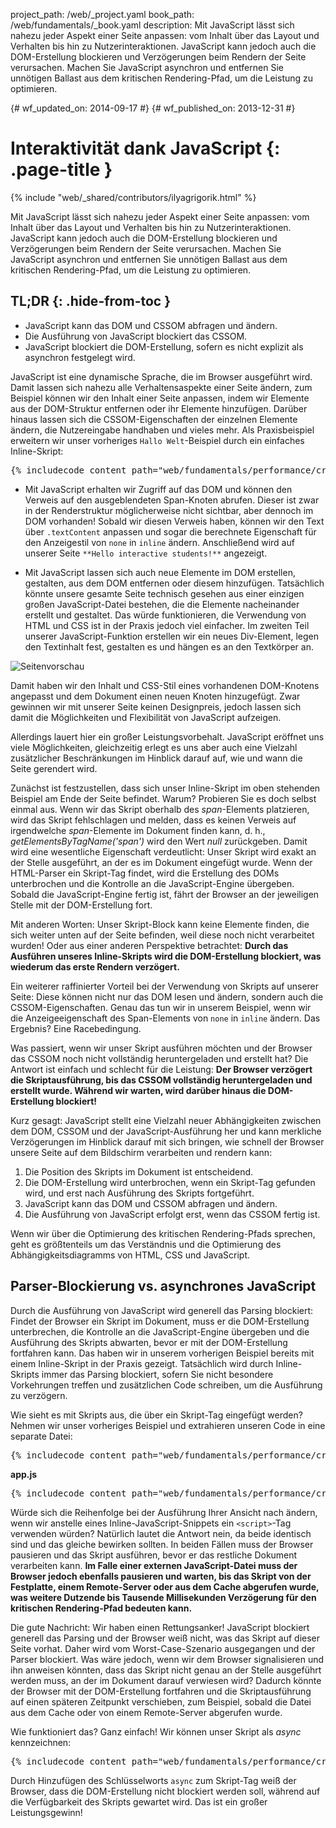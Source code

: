 project_path: /web/_project.yaml
book_path: /web/fundamentals/_book.yaml
description: Mit JavaScript lässt sich nahezu jeder Aspekt einer Seite anpassen: vom Inhalt über das Layout und Verhalten bis hin zu Nutzerinteraktionen. JavaScript kann jedoch auch die DOM-Erstellung blockieren und Verzögerungen beim Rendern der Seite verursachen. Machen Sie JavaScript asynchron und entfernen Sie unnötigen Ballast aus dem kritischen Rendering-Pfad, um die Leistung zu optimieren.

{# wf_updated_on: 2014-09-17 #}
{# wf_published_on: 2013-12-31 #}

# Interaktivität dank JavaScript {: .page-title }

{% include "web/_shared/contributors/ilyagrigorik.html" %}


Mit JavaScript lässt sich nahezu jeder Aspekt einer Seite anpassen: vom Inhalt über das Layout und Verhalten bis hin zu Nutzerinteraktionen. JavaScript kann jedoch auch die DOM-Erstellung blockieren und Verzögerungen beim Rendern der Seite verursachen. Machen Sie JavaScript asynchron und entfernen Sie unnötigen Ballast aus dem kritischen Rendering-Pfad, um die Leistung zu optimieren.



## TL;DR {: .hide-from-toc }
- JavaScript kann das DOM und CSSOM abfragen und ändern.
- Die Ausführung von JavaScript blockiert das CSSOM.
- JavaScript blockiert die DOM-Erstellung, sofern es nicht explizit als asynchron festgelegt wird.


JavaScript ist eine dynamische Sprache, die im Browser ausgeführt wird. Damit lassen sich nahezu alle Verhaltensaspekte einer Seite ändern, zum Beispiel können wir den Inhalt einer Seite anpassen, indem wir Elemente aus der DOM-Struktur entfernen oder ihr Elemente hinzufügen. Darüber hinaus lassen sich die CSSOM-Eigenschaften der einzelnen Elemente ändern, die Nutzereingabe handhaben und vieles mehr. Als Praxisbeispiel erweitern wir unser vorheriges `Hallo Welt`-Beispiel durch ein einfaches Inline-Skript:

<pre class="prettyprint">
{% includecode content_path="web/fundamentals/performance/critical-rendering-path/_code/script.html" region_tag="full" adjust_indentation="auto" %}
</pre>

* Mit JavaScript erhalten wir Zugriff auf das DOM und können den Verweis auf den ausgeblendeten Span-Knoten abrufen. Dieser ist zwar in der Renderstruktur möglicherweise nicht sichtbar, aber dennoch im DOM vorhanden! Sobald wir diesen Verweis haben, können wir den Text über `.textContent` anpassen und sogar die berechnete Eigenschaft für den Anzeigestil von `none` in `inline` ändern. Anschließend wird auf unserer Seite `**Hello interactive students!**` angezeigt.

* Mit JavaScript lassen sich auch neue Elemente im DOM erstellen, gestalten, aus dem DOM entfernen oder diesem hinzufügen. Tatsächlich könnte unsere gesamte Seite technisch gesehen aus einer einzigen großen JavaScript-Datei bestehen, die die Elemente nacheinander erstellt und gestaltet. Das würde funktionieren, die Verwendung von HTML und CSS ist in der Praxis jedoch viel einfacher. Im zweiten Teil unserer JavaScript-Funktion erstellen wir ein neues Div-Element, legen den Textinhalt fest, gestalten es und hängen es an den Textkörper an.

<img src="images/device-js-small.png" class="center" alt="Seitenvorschau">

Damit haben wir den Inhalt und CSS-Stil eines vorhandenen DOM-Knotens angepasst und dem Dokument einen neuen Knoten hinzugefügt. Zwar gewinnen wir mit unserer Seite keinen Designpreis, jedoch lassen sich damit die Möglichkeiten und Flexibilität von JavaScript aufzeigen.

Allerdings lauert hier ein großer Leistungsvorbehalt. JavaScript eröffnet uns viele Möglichkeiten, gleichzeitig erlegt es uns aber auch eine Vielzahl zusätzlicher Beschränkungen im Hinblick darauf auf, wie und wann die Seite gerendert wird.

Zunächst ist festzustellen, dass sich unser Inline-Skript im oben stehenden Beispiel am Ende der Seite befindet. Warum? Probieren Sie es doch selbst einmal aus. Wenn wir das Skript oberhalb des _span_-Elements platzieren, wird das Skript fehlschlagen und melden, dass es keinen Verweis auf irgendwelche _span_-Elemente im Dokument finden kann, d. h., _getElementsByTagName('span')_ wird den Wert _null_ zurückgeben. Damit wird eine wesentliche Eigenschaft verdeutlicht: Unser Skript wird exakt an der Stelle ausgeführt, an der es im Dokument eingefügt wurde. Wenn der HTML-Parser ein Skript-Tag findet, wird die Erstellung des DOMs unterbrochen und die Kontrolle an die JavaScript-Engine übergeben. Sobald die JavaScript-Engine fertig ist, fährt der Browser an der jeweiligen Stelle mit der DOM-Erstellung fort.

Mit anderen Worten: Unser Skript-Block kann keine Elemente finden, die sich weiter unten auf der Seite befinden, weil diese noch nicht verarbeitet wurden! Oder aus einer anderen Perspektive betrachtet: **Durch das Ausführen unseres Inline-Skripts wird die DOM-Erstellung blockiert, was wiederum das erste Rendern verzögert.**

Ein weiterer raffinierter Vorteil bei der Verwendung von Skripts auf unserer Seite: Diese können nicht nur das DOM lesen und ändern, sondern auch die CSSOM-Eigenschaften. Genau das tun wir in unserem Beispiel, wenn wir die Anzeigeeigenschaft des Span-Elements von `none` in `inline` ändern. Das Ergebnis? Eine Racebedingung.

Was passiert, wenn wir unser Skript ausführen möchten und der Browser das CSSOM noch nicht vollständig heruntergeladen und erstellt hat? Die Antwort ist einfach und schlecht für die Leistung: **Der Browser verzögert die Skriptausführung, bis das CSSOM vollständig heruntergeladen und erstellt wurde. Während wir warten, wird darüber hinaus die DOM-Erstellung blockiert!**

Kurz gesagt: JavaScript stellt eine Vielzahl neuer Abhängigkeiten zwischen dem DOM, CSSOM und der JavaScript-Ausführung her und kann merkliche Verzögerungen im Hinblick darauf mit sich bringen, wie schnell der Browser unsere Seite auf dem Bildschirm verarbeiten und rendern kann:

1. Die Position des Skripts im Dokument ist entscheidend.
2. Die DOM-Erstellung wird unterbrochen, wenn ein Skript-Tag gefunden wird, und erst nach Ausführung des Skripts fortgeführt.
3. JavaScript kann das DOM und CSSOM abfragen und ändern.
4. Die Ausführung von JavaScript erfolgt erst, wenn das CSSOM fertig ist.

Wenn wir über die Optimierung des kritischen Rendering-Pfads sprechen, geht es größtenteils um das Verständnis und die Optimierung des Abhängigkeitsdiagramms von HTML, CSS und JavaScript.


## Parser-Blockierung vs. asynchrones JavaScript

Durch die Ausführung von JavaScript wird generell das Parsing blockiert: Findet der Browser ein Skript im Dokument, muss er die DOM-Erstellung unterbrechen, die Kontrolle an die JavaScript-Engine übergeben und die Ausführung des Skripts abwarten, bevor er mit der DOM-Erstellung fortfahren kann. Das haben wir in unserem vorherigen Beispiel bereits mit einem Inline-Skript in der Praxis gezeigt. Tatsächlich wird durch Inline-Skripts immer das Parsing blockiert, sofern Sie nicht besondere Vorkehrungen treffen und zusätzlichen Code schreiben, um die Ausführung zu verzögern.

Wie sieht es mit Skripts aus, die über ein Skript-Tag eingefügt werden? Nehmen wir unser vorheriges Beispiel und extrahieren unseren Code in eine separate Datei:

<pre class="prettyprint">
{% includecode content_path="web/fundamentals/performance/critical-rendering-path/_code/split_script.html" region_tag="full" adjust_indentation="auto" %}
</pre>

**app.js**

<pre class="prettyprint">
{% includecode content_path="web/fundamentals/performance/critical-rendering-path/_code/app.js" region_tag="full" adjust_indentation="auto" %}
</pre>

Würde sich die Reihenfolge bei der Ausführung Ihrer Ansicht nach ändern, wenn wir anstelle eines Inline-JavaScript-Snippets ein `<script>`-Tag verwenden würden? Natürlich lautet die Antwort nein, da beide identisch sind und das gleiche bewirken sollten. In beiden Fällen muss der Browser pausieren und das Skript ausführen, bevor er das restliche Dokument verarbeiten kann. **Im Falle einer externen JavaScript-Datei muss der Browser jedoch ebenfalls pausieren und warten, bis das Skript von der Festplatte, einem Remote-Server oder aus dem Cache abgerufen wurde, was weitere Dutzende bis Tausende Millisekunden Verzögerung für den kritischen Rendering-Pfad bedeuten kann.**

Die gute Nachricht: Wir haben einen Rettungsanker! JavaScript blockiert generell das Parsing und der Browser weiß nicht, was das Skript auf dieser Seite vorhat. Daher wird vom Worst-Case-Szenario ausgegangen und der Parser blockiert. Was wäre jedoch, wenn wir dem Browser signalisieren und ihn anweisen könnten, dass das Skript nicht genau an der Stelle ausgeführt werden muss, an der im Dokument darauf verwiesen wird? Dadurch könnte der Browser mit der DOM-Erstellung fortfahren und die Skriptausführung auf einen späteren Zeitpunkt verschieben, zum Beispiel, sobald die Datei aus dem Cache oder von einem Remote-Server abgerufen wurde.

Wie funktioniert das? Ganz einfach! Wir können unser Skript als _async_ kennzeichnen:

<pre class="prettyprint">
{% includecode content_path="web/fundamentals/performance/critical-rendering-path/_code/split_script_async.html" region_tag="full" adjust_indentation="auto" %}
</pre>

Durch Hinzufügen des Schlüsselworts `async` zum Skript-Tag weiß der Browser, dass die DOM-Erstellung nicht blockiert werden soll, während auf die Verfügbarkeit des Skripts gewartet wird. Das ist ein großer Leistungsgewinn!



